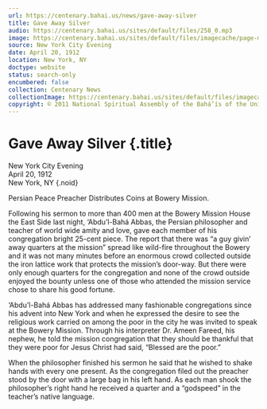 ```yaml
---
url: https://centenary.bahai.us/news/gave-away-silver
title: Gave Away Silver
audio: https://centenary.bahai.us/sites/default/files/258_0.mp3
image: https://centenary.bahai.us/sites/default/files/imagecache/page-main-image/images/press_clippings/04-20-1912%20NYC%20Evening%20Gave%20Away%20Silver.png
source: New York City Evening
date: April 20, 1912
location: New York, NY
doctype: website
status: search-only
encumbered: false
collection: Centenary News
collectionImage: https://centenary.bahai.us/sites/default/files/imagecache/theme-image/main_image/abdulbaha-overview-small_0.jpg
copyright: © 2011 National Spiritual Assembly of the Bahá’ís of the United States
---
```



# Gave Away Silver {.title}

New York City Evening  
April 20, 1912  
New York, NY
{.noid}  



Persian Peace Preacher Distributes Coins at Bowery Mission.

Following his sermon to more than 400 men at the Bowery Mission House the East Side last night, ‘Abdu’l-Bahá Abbas, the Persian philosopher and teacher of world wide amity and love, gave each member of his congregation bright 25-cent piece. The report that there was “a guy givin’ away quarters at the mission” spread like wild-fire throughout the Bowery and it was not many minutes before an enormous crowd collected outside the iron lattice work that protects the mission’s door-way. But there were only enough quarters for the congregation and none of the crowd outside enjoyed the bounty unless one of those who attended the mission service chose to share his good fortune.

‘Abdu’l-Bahá Abbas has addressed many fashionable congregations since his advent into New York and when he expressed the desire to see the religious work carried on among the poor in the city he was invited to speak at the Bowery Mission. Through his interpreter Dr. Ameen Fareed, his nephew, he told the mission congregation that they should be thankful that they were poor for Jesus Christ had said, “Blessed are the poor.”

When the philosopher finished his sermon he said that he wished to shake hands with every one present. As the congregation filed out the preacher stood by the door with a large bag in his left hand. As each man shook the philosopher’s right hand he received a quarter and a “godspeed” in the teacher’s native language.